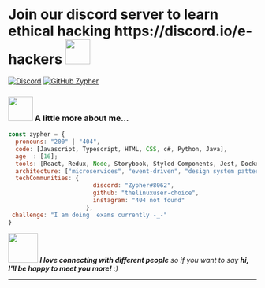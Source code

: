 <h1> Join our discord server to learn ethical hacking https://discord.io/e-hackers <img src="https://media.tenor.com/images/70121dec0b5bb518edaa0be7f17ed273/tenor.gif" width="50"></h1>


[![Discord](https://img.shields.io/discord/848497208735301642)](https://dsc.gg/hacking-404)
[![GitHub Zypher](https://img.shields.io/github/followers/thelinuxuser-choice?label=follow&style=social)](https://github.com/thelinuxuser-choice)


### <img src="https://media.giphy.com/media/VgCDAzcKvsR6OM0uWg/giphy.gif" width="50"> A little more about me...  

```javascript
const zypher = {
  pronouns: "200" | "404",
  code: [Javascript, Typescript, HTML, CSS, c#, Python, Java],
  age  : [16];
  tools: [React, Redux, Node, Storybook, Styled-Components, Jest, Docker],
  architecture: ["microservices", "event-driven", "design system pattern"],
  techCommunities: {
                        discord: "Zypher#8062",
                        github: "thelinuxuser-choice",
                        instagram: "404 not found"
                      },
 challenge: "I am doing  exams currently -_-"
}
```

<img src="https://chemnitzer.linux-tage.de/2017/static/img/box/tuxel.gif" width="60"> <em><b>I love connecting with different people</b> so if you want to say <b>hi, I'll be happy to meet you more!</b> :)</em>

---
